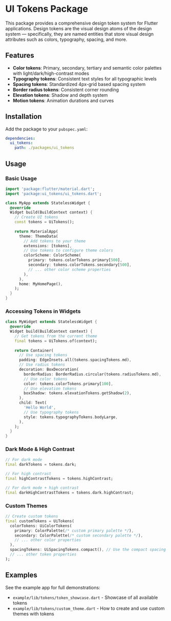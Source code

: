 # UI Tokens Package

This package provides a comprehensive design token system for Flutter applications. Design tokens are the visual design atoms of the design system — specifically, they are named entities that store visual design attributes such as colors, typography, spacing, and more.

## Features

- **Color tokens**: Primary, secondary, tertiary and semantic color palettes with light/dark/high-contrast modes
- **Typography tokens**: Consistent text styles for all typographic levels
- **Spacing tokens**: Standardized 4px-grid based spacing system
- **Border radius tokens**: Consistent corner rounding
- **Elevation tokens**: Shadow and depth system
- **Motion tokens**: Animation durations and curves

## Installation

Add the package to your `pubspec.yaml`:

```yaml
dependencies:
  ui_tokens:
    path: ./packages/ui_tokens
```

## Usage

### Basic Usage

```dart
import 'package:flutter/material.dart';
import 'package:ui_tokens/ui_tokens.dart';

class MyApp extends StatelessWidget {
  @override
  Widget build(BuildContext context) {
    // Create UI tokens
    const tokens = UiTokens();
    
    return MaterialApp(
      theme: ThemeData(
        // Add tokens to your theme
        extensions: [tokens],
        // Use tokens to configure theme colors
        colorScheme: ColorScheme(
          primary: tokens.colorTokens.primary[500],
          secondary: tokens.colorTokens.secondary[500],
          // ... other color scheme properties
        ),
      ),
      home: MyHomePage(),
    );
  }
}
```

### Accessing Tokens in Widgets

```dart
class MyWidget extends StatelessWidget {
  @override
  Widget build(BuildContext context) {
    // Get tokens from the current theme
    final tokens = UiTokens.of(context);
    
    return Container(
      // Use spacing tokens
      padding: EdgeInsets.all(tokens.spacingTokens.md),
      // Use radius tokens
      decoration: BoxDecoration(
        borderRadius: BorderRadius.circular(tokens.radiusTokens.md),
        // Use color tokens
        color: tokens.colorTokens.primary[100],
        // Use elevation tokens
        boxShadow: tokens.elevationTokens.getShadow(2),
      ),
      child: Text(
        'Hello World',
        // Use typography tokens
        style: tokens.typographyTokens.bodyLarge,
      ),
    );
  }
}
```

### Dark Mode & High Contrast

```dart
// For dark mode
final darkTokens = tokens.dark;

// For high contrast
final highContrastTokens = tokens.highContrast;

// For dark mode + high contrast
final darkHighContrastTokens = tokens.dark.highContrast;
```

### Custom Themes

```dart
// Create custom tokens
final customTokens = UiTokens(
  colorTokens: UiColorTokens(
    primary: ColorPalette(/* custom primary palette */),
    secondary: ColorPalette(/* custom secondary palette */),
    // ... other color properties
  ),
  spacingTokens: UiSpacingTokens.compact(), // Use the compact spacing preset
  // ... other token properties
);
```

## Examples

See the example app for full demonstrations:
- `example/lib/tokens/token_showcase.dart` - Showcase of all available tokens
- `example/lib/tokens/custom_theme.dart` - How to create and use custom themes with tokens
